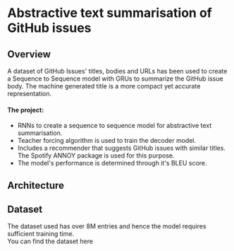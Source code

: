 # Abstractive text summarisation of GitHub issues

## Overview

A dataset of GitHub Issues' titles, bodies and URLs has been used to create a Sequence to Sequence model with GRUs to summarize the GitHub issue body. The machine generated title is a more compact yet accurate representation.

#### The project:
- RNNs to create a sequence to sequence model for abstractive text summarisation. 
- Teacher forcing algorithm is used to train the decoder model.
- Includes a recommender that suggests GitHub issues with similar titles. The Spotify ANNOY package is used for this purpose.
- The model's performance is determined through it's BLEU score.

## Architecture

## Dataset
The dataset used has over 8M entries and hence the model requires sufficient training time.
<br>
You can find the dataset here
